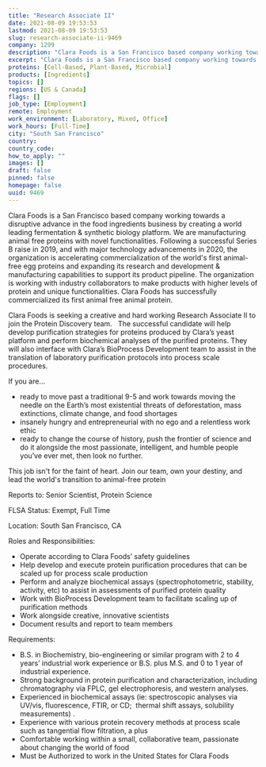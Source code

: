 ```yaml
---
title: "Research Associate II"
date: 2021-08-09 19:53:53
lastmod: 2021-08-09 19:53:53
slug: research-associate-ii-9469
company: 1299
description: "Clara Foods is a San Francisco based company working towards a disruptive advance in the food ingredients business by creating a world leading fermentation & synthetic biology platform. We are manufacturing animal free proteins with novel functionalities. Following a successful Series B raise in 2019, and with major technology advancements in 2020, the organization is accelerating commercialization of the world's first animal-free egg proteins and expanding its research and development & manufacturing capabilities to support its product pipeline."
excerpt: "Clara Foods is a San Francisco based company working towards a disruptive advance in the food ingredients business by creating a world leading fermentation & synthetic biology platform. We are manufacturing animal free proteins with novel functionalities. Following a successful Series B raise in 2019, and with major technology advancements in 2020, the organization is accelerating commercialization of the world's first animal-free egg proteins and expanding its research and development & manufacturing capabilities to support its product pipeline."
proteins: [Cell-Based, Plant-Based, Microbial]
products: [Ingredients]
topics: []
regions: [US & Canada]
flags: []
job_type: [Employment]
remote: Employment
work_environment: [Laboratory, Mixed, Office]
work_hours: [Full-Time]
city: "South San Francisco"
country: 
country_code: 
how_to_apply: ""
images: []
draft: false
pinned: false
homepage: false
uuid: 9469
---
```

<p>Clara Foods is a San Francisco based company working towards a disruptive advance in the food ingredients business by creating a world leading fermentation & synthetic biology platform. We are manufacturing animal free proteins with novel functionalities. Following a successful Series B raise in 2019, and with major technology advancements in 2020, the organization is accelerating commercialization of the world's first animal-free egg proteins and expanding its research and development & manufacturing capabilities to support its product pipeline. The organization is working with industry collaborators to make products with higher levels of protein and unique functionalities. Clara Foods has successfully commercialized its first animal free animal protein.</p>
<p>Clara Foods is seeking a creative and hard working Research Associate II to join the Protein Discovery team.   The successful candidate will help develop purification strategies for proteins produced by Clara’s yeast platform and perform biochemical analyses of the purified proteins. They will also interface with Clara’s BioProcess Development team to assist in the translation of laboratory purification protocols into process scale procedures. </p>
<p>If you are…</p>
<ul>
<li>ready to move past a traditional 9-5 and work towards moving the needle on the Earth’s most existential threats of deforestation, mass extinctions, climate change, and food shortages</li>
<li>insanely hungry and entrepreneurial with no ego and a relentless work ethic</li>
<li>ready to change the course of history, push the frontier of science and do it alongside the most passionate, intelligent, and humble people you’ve ever met, then look no further. </li>
</ul>
<p>This job isn't for the faint of heart. Join our team, own your destiny, and lead the world's transition to animal-free protein</p>
<p>Reports to: Senior Scientist, Protein Science</p>
<p>FLSA Status: Exempt, Full Time</p>
<p>Location: South San Francisco, CA</p>
<p>Roles and Responsibilities:</p>
<ul>
<li>Operate according to Clara Foods’ safety guidelines</li>
<li>Help develop and execute protein purification procedures that can be scaled up for process scale production</li>
<li>Perform and analyze biochemical assays (spectrophotometric, stability, activity, etc) to assist in assessments of purified protein quality</li>
<li>Work with BioProcess Development team to facilitate scaling up of purification methods</li>
<li>Work alongside creative, innovative scientists</li>
<li>Document results and report to team members</li>
</ul>
<p>Requirements:</p>
<ul>
<li>B.S. in Biochemistry, bio-engineering or similar program with 2 to 4 years’ industrial work experience or B.S. plus M.S. and 0 to 1 year of industrial experience.</li>
<li>Strong background in protein purification and characterization, including chromatography via FPLC, gel electrophoresis, and western analyses.</li>
<li>Experienced in biochemical assays (ie: spectroscopic analyses via UV/vis, fluorescence, FTIR, or CD;  thermal shift assays, solubility measurements) .</li>
<li>Experience with various protein recovery methods at process scale such as tangential flow filtration, a plus </li>
<li>Comfortable working within a small, collaborative team, passionate about changing the world of food</li>
<li>Must be Authorized to work in the United States for Clara Foods</li>
</ul>
